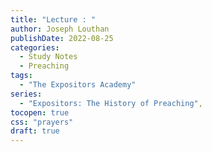```yaml
---
title: "Lecture : "
author: Joseph Louthan
publishDate: 2022-08-25
categories:
  - Study Notes
  - Preaching
tags:
  - "The Expositors Academy"
series:
  - "Expositors: The History of Preaching",
tocopen: true
css: "prayers"
draft: true
---
```

